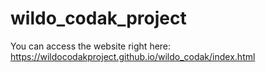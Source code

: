 # wildo_codak_project

You can access the website right here: https://wildocodakproject.github.io/wildo_codak/index.html
